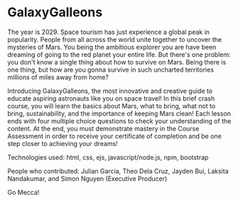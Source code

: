 # GalaxyGalleons

The year is 2029. Space tourism has just experience a global peak in popularity. People from all across the world unite together to uncover the mysteries of Mars. You being the ambitious explorer you are have been dreaming of going to the red planet your entire life. But there's one problem: you don't know a single thing about how to survive on Mars. Being there is one thing, but how are you gonna survive in such uncharted territories millions of miles away from home?

Introducing GalaxyGalleons, the most innovative and creative guide to educate aspiring astronauts like you on space travel! In this brief crash course, you will learn the basics about Mars, what to bring, what not to bring, sustainability, and the importance of keeping Mars clean! Each lesson ends with four multiple choice questions to check your understanding of the content. At the end, you must demonstrate mastery in the Course Assessment in order to receive your certificate of completion and be one step closer to achieving your dreams!

Technologies used:
html, css, ejs, javascript/node.js, npm, bootstrap

People who contributed:
Julian Garcia, Theo Dela Cruz, Jayden Bui, Laksita Nandakumar, and Simon Nguyen (Executive Producer)

Go Mecca!
